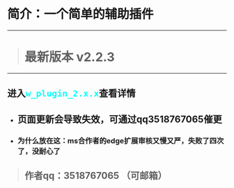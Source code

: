 # 简介：一个简单的辅助插件
-------
> # 最新版本 v2.2.3
-------
## 进入<kbd style="font-size: 20px; color: cyan;">w_plugin_2.x.x</kbd>查看详情
* ## 页面更新会导致失效，可通过qq3518767065催更
* ### 为什么放在这：ms合作者的edge扩展审核又慢又严，失败了四次了，没耐心了
> ## 作者qq：3518767065 （可邮箱）
